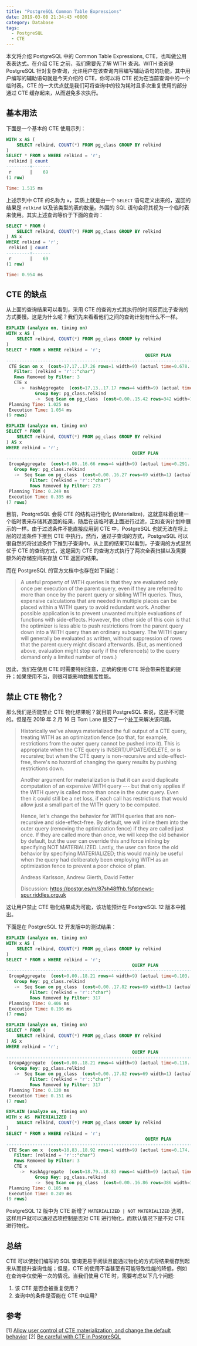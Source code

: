 ```yaml
---
title: "PostgreSQL Common Table Expressions"
date: 2019-03-08 21:34:43 +0800
category: Database
tags:
  - PostgreSQL
  - CTE
---
```


本文将介绍 PostgreSQL 中的 Common Table Expressions, CTE，也叫做公用表表达式。在介绍 CTE 之前，我们需要先了解 WITH 查询。WITH 查询是 PostgreSQL 针对复杂查询，允许用户在该查询内容编写辅助语句的功能，其中用户编写的辅助语句就是今天介绍的 CTE，你可以将 CTE 视为在当前查询中的一个临时表。CTE 的一大优点就是我们可将查询中的较为耗时且多次重复使用的部分通过 CTE 缓存起来，从而避免多次执行。

<!-- more -->

## 基本用法

下面是一个基本的 CTE 使用示列：

``` sql
WITH x AS (
    SELECT relkind, COUNT(*) FROM pg_class GROUP BY relkind
)
SELECT * FROM x WHERE relkind = 'r';
 relkind | count
---------+-------
 r       |    69
(1 row)

Time: 1.515 ms
```

上述示列中 CTE 的名称为 `x`，实质上就是由一个 `SELECT` 语句定义出来的，返回的结果是 `relkind` 以及该类型的表的数量。外围的 SQL 语句会将其视为一个临时表来使用。其实上述查询等价于下面的查询：

``` sql
SELECT * FROM (
    SELECT relkind, COUNT(*) FROM pg_class GROUP BY relkind
) AS x
WHERE relkind = 'r';
 relkind | count
---------+-------
 r       |    69
(1 row)

Time: 0.954 ms
```

## CTE 的缺点

从上面的查询结果可以看到，采用 CTE 的查询方式其执行的时间反而比子查询的方式要慢。这是为什么呢？我们先来看看他们之间的查询计划有什么不一样。

``` sql
EXPLAIN (analyze on, timing on)
WITH x AS (
    SELECT relkind, COUNT(*) FROM pg_class GROUP by relkind
)
SELECT * FROM x WHERE relkind = 'r';
                                                     QUERY PLAN
---------------------------------------------------------------------------------------------------------------------
 CTE Scan on x  (cost=17.17..17.26 rows=1 width=9) (actual time=0.678..0.687 rows=1 loops=1)
   Filter: (relkind = 'r'::"char")
   Rows Removed by Filter: 3
   CTE x
     ->  HashAggregate  (cost=17.13..17.17 rows=4 width=9) (actual time=0.670..0.675 rows=4 loops=1)
           Group Key: pg_class.relkind
           ->  Seq Scan on pg_class  (cost=0.00..15.42 rows=342 width=1) (actual time=0.011..0.150 rows=342 loops=1)
 Planning Time: 1.025 ms
 Execution Time: 1.054 ms
(9 rows)

EXPLAIN (analyze on, timing on)
SELECT * FROM (
	SELECT relkind, COUNT(*) FROM pg_class GROUP BY relkind
) AS x
WHERE relkind = 'r';
                                                QUERY PLAN
-----------------------------------------------------------------------------------------------------------
 GroupAggregate  (cost=0.00..16.66 rows=4 width=9) (actual time=0.291..0.292 rows=1 loops=1)
   Group Key: pg_class.relkind
   ->  Seq Scan on pg_class  (cost=0.00..16.27 rows=69 width=1) (actual time=0.018..0.261 rows=69 loops=1)
         Filter: (relkind = 'r'::"char")
         Rows Removed by Filter: 273
 Planning Time: 0.249 ms
 Execution Time: 0.395 ms
(7 rows)
```

目前，PostgreSQL 会将 CTE 的结构进行物化 (Materialize)，这就意味着创建一个临时表来存储其返回的结果，随后在该临时表上面进行过滤，正如查询计划中展示的一样。由于过滤条件不能直接应用到 CTE 中，PostgreSQL 也就无法在将上层的过滤条件下推到 CTE 中执行。然而，通过子查询的方式，PostgreSQL 可以很自然的将过滤条件下推到子查询中。从上面的结果可以看到，子查询的方式显然优于 CTE 的查询方式，这是因为 CTE 的查询方式执行了两次全表扫描以及需要额外的存储空间来存放 CTE 返回的结果。

而在 PostgreSQL 的官方文档中也存在如下描述：

> A useful property of WITH queries is that they are evaluated only once per
> execution of the parent query, even if they are referred to more than once by
> the parent query or sibling WITH queries. Thus, expensive calculations that
> are needed in multiple places can be placed within a WITH query to avoid
> redundant work. Another possible application is to prevent unwanted multiple
> evaluations of functions with side-effects. However, the other side of this
> coin is that the optimizer is less able to push restrictions from the parent
> query down into a WITH query than an ordinary subquery. The WITH query will
> generally be evaluated as written, without suppression of rows that the parent
> query might discard afterwards. (But, as mentioned above, evaluation might stop
> early if the reference(s) to the query demand only a limited number of rows.)

因此，我们在使用 CTE 时需要特别注意，正确的使用 CTE 将会带来性能的提升；如果使用不当，则很可能影响数据库性能。

## 禁止 CTE 物化？

那么我们是否能禁止 CTE 物化结果呢？就目前 PostgreSQL 来说，这是不可能的。但是在 2019 年 2 月 16 日 Tom Lane 提交了一个[补丁](https://git.postgresql.org/gitweb/?p=postgresql.git;a=commitdiff;h=608b167f9f9c4553c35bb1ec0eab9ddae643989b)来解决该问题。

> Historically we've always materialized the full output of a CTE query,
> treating WITH as an optimization fence (so that, for example, restrictions
> from the outer query cannot be pushed into it).  This is appropriate when
> the CTE query is INSERT/UPDATE/DELETE, or is recursive; but when the CTE
> query is non-recursive and side-effect-free, there's no hazard of changing
> the query results by pushing restrictions down.
>
> Another argument for materialization is that it can avoid duplicate
> computation of an expensive WITH query --- but that only applies if
> the WITH query is called more than once in the outer query.  Even then
> it could still be a net loss, if each call has restrictions that
> would allow just a small part of the WITH query to be computed.
>
> Hence, let's change the behavior for WITH queries that are non-recursive
> and side-effect-free.  By default, we will inline them into the outer
> query (removing the optimization fence) if they are called just once.
> If they are called more than once, we will keep the old behavior by
> default, but the user can override this and force inlining by specifying
> NOT MATERIALIZED.  Lastly, the user can force the old behavior by
> specifying MATERIALIZED; this would mainly be useful when the query had
> deliberately been employing WITH as an optimization fence to prevent a
> poor choice of plan.
>
> Andreas Karlsson, Andrew Gierth, David Fetter
>
> Discussion: https://postgr.es/m/87sh48ffhb.fsf@news-spur.riddles.org.uk

这让用户禁止 CTE 物化结果成为可能，该功能预计在 PostgreSQL 12 版本中推出。

下面是在 PostgreSQL 12 开发版中的测试结果：

``` sql
EXPLAIN (analyze on, timing on)
WITH x AS (
    SELECT relkind, COUNT(*) FROM pg_class GROUP by relkind
)
SELECT * FROM x WHERE relkind = 'r';
                                                QUERY PLAN
-----------------------------------------------------------------------------------------------------------
 GroupAggregate  (cost=0.00..18.21 rows=4 width=9) (actual time=0.103..0.103 rows=1 loops=1)
   Group Key: pg_class.relkind
   ->  Seq Scan on pg_class  (cost=0.00..17.82 rows=69 width=1) (actual time=0.009..0.092 rows=69 loops=1)
         Filter: (relkind = 'r'::"char")
         Rows Removed by Filter: 317
 Planning Time: 0.406 ms
 Execution Time: 0.196 ms
(7 rows)

EXPLAIN (analyze on, timing on)
SELECT * FROM (
	SELECT relkind, COUNT(*) FROM pg_class GROUP BY relkind
) AS x
WHERE relkind = 'r';
                                                QUERY PLAN
-----------------------------------------------------------------------------------------------------------
 GroupAggregate  (cost=0.00..18.21 rows=4 width=9) (actual time=0.118..0.118 rows=1 loops=1)
   Group Key: pg_class.relkind
   ->  Seq Scan on pg_class  (cost=0.00..17.82 rows=69 width=1) (actual time=0.011..0.106 rows=69 loops=1)
         Filter: (relkind = 'r'::"char")
         Rows Removed by Filter: 317
 Planning Time: 0.120 ms
 Execution Time: 0.151 ms
(7 rows)

EXPLAIN (analyze on, timing on)
WITH x AS  MATERIALIZED (
    SELECT relkind, COUNT(*) FROM pg_class GROUP by relkind
)
SELECT * FROM x WHERE relkind = 'r';
                                                     QUERY PLAN
---------------------------------------------------------------------------------------------------------------------
 CTE Scan on x  (cost=18.83..18.92 rows=1 width=9) (actual time=0.174..0.176 rows=1 loops=1)
   Filter: (relkind = 'r'::"char")
   Rows Removed by Filter: 3
   CTE x
     ->  HashAggregate  (cost=18.79..18.83 rows=4 width=9) (actual time=0.171..0.172 rows=4 loops=1)
           Group Key: pg_class.relkind
           ->  Seq Scan on pg_class  (cost=0.00..16.86 rows=386 width=1) (actual time=0.005..0.042 rows=386 loops=1)
 Planning Time: 0.185 ms
 Execution Time: 0.249 ms
(9 rows)
```

PostgreSQL 12 版中为 CTE 新增了 `MATERIALIZED | NOT MATERIALIZED` 选项，这样用户就可以通过选项控制是否对 CTE 进行物化，而默认情况下是不对 CTE 进行物化。

## 总结

CTE 可以使我们编写的 SQL 查询更易于阅读且能通过物化的方式将结果缓存到起来从而提升查询性能；但是，CTE 的使用不当甚至有可能导致性能的降低，例如在查询中仅使用一次的情况。当我们使用 CTE 时，需要考虑以下几个问题:

1. 该 CTE 是否会被重复使用？
2. 查询中的条件是否能在 CTE 中应用?

## 参考

[1] [Allow user control of CTE materialization, and change the default behavior](https://www.depesz.com/2019/02/19/waiting-for-postgresql-12-allow-user-control-of-cte-materialization-and-change-the-default-behavior/#more-3491)
[2] [Be careful with CTE in PostgreSQL](https://medium.com/@hakibenita/be-careful-with-cte-in-postgresql-fca5e24d2119)
